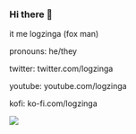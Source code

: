 ### Hi there 👋

it me logzinga (fox man)

pronouns: he/they

twitter: twitter.com/logzinga

youtube: youtube.com/logzinga

kofi: ko-fi.com/logzinga

<img src='https://media.discordapp.net/attachments/976656051522895946/1002003778339352636/unnamed.jpg?width=654&height=654'>


<!--
**logzinga/logzinga** is a ✨ _special_ ✨ repository because its `README.md` (this file) appears on your GitHub profile.

Here are some ideas to get you started:

- 🔭 I’m currently working on ...
- 🌱 I’m currently learning ...
- 👯 I’m looking to collaborate on ...
- 🤔 I’m looking for help with ...
- 💬 Ask me about ...
- 📫 How to reach me: ...
- 😄 Pronouns: ...
- ⚡ Fun fact: ...
-->
